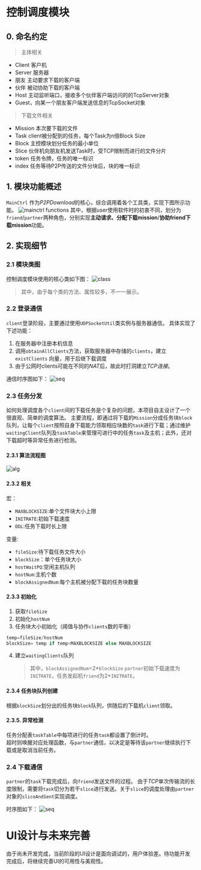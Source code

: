 # 控制调度模块
## 0. 命名约定
> 主体相关
 * Client 客户机
 * Server 服务器
 * 朋友 主动要求下载的客户端
 * 伙伴 被动协助下载的客户端
 * Host 主动监听端口，接收多个伙伴客户端访问的的TcpServer对象
 * Guest，向某一个朋友客户端发送信息的TcpSocket对象
 
 > 下载文件相关
 * Mission 本次要下载的文件
 * Task client被分配到的任务，每个Task为n倍Block Size
 * Block 主控模块划分任务的最小单位
 * Slice 伙伴机向朋友机发送Task时，受TCP限制而进行的文件分片
 * token 任务令牌，任务的唯一标识
 * index 任务等待P2P传送的文件分块后，块的唯一标识

## 1. 模块功能概述
`MainCtrl` 作为*P2PDownload*的核心，综合调用着各个工具类，实现下图所示功能。
![mainctrl functions](./主控模块功能.png)
其中，根据user使用软件时的初衷不同，划分为`friend`/`partner`两种角色，分别实现**主动请求、分配下载mission**/**协助friend下载mission**功能。

    
## 2. 实现细节

### 2.1 模块类图

控制调度模块使用的核心类如下图：
![class](./ctrl_class_diagram.png)
  
> 其中，由于每个类的方法、属性较多，不一一展示。

### 2.2 登录通信
`client`登录阶段，主要通过使用`UDPSocketUtil`类实例与服务器通信。
具体实现了下述功能：
1. 在服务器中注册本机信息
2. 调用`obtainAllClients`方法，获取服务器中存储的`clients`，建立`existClients` 向量，用于后继下载调度
3. 由于公网时clients可能在不同的*NAT*后，故此时打洞建立*TCP连接*。

通信时序图如下：
![seq](./login_seq_diagram.png)

### 2.3 任务分发
如何处理调度各个`client`间的下载任务是个复杂的问题，本项目自主设计了一个很直观、简单的调度算法。
主要流程，即通过将下载的`Mission`分成任务块`block`队列，让每个`client`按照自身下载能力领取相应块数的`task`进行下载；通过维护`waitingClient`队列及`taskTable`来管理可进行中的任务`task`及主机；此外，还对下载超时等异常任务进行检测。

#### 2.3.1 算法流程图
![alg](./p2pDownload任务分发算法.png)

#### 2.3.2 相关
宏：
- `MAXBLOCKSIZE`:单个文件块大小上限
- `INITRATE`:初始下载速度
- `DDL`:任务下载时长上限

变量:
-  `fileSize`:待下载任务文件大小
- `blockSize`：单个任务块大小
- `hostWaitPQ`:空闲主机队列 
- `hostNum`:主机个数
- `blockAssignedNum`:每个主机被分配下载的任务块数量

#### 2.3.3 初始化

1. 获取`fileSize`
2. 初始化`hostNum`
3. 任务块大小初始化（阈值与协作`clients`数的平衡）
``` python
temp=fileSize/hostNum
blockSize= temp if temp<MAXBLOCKSIZE else MAXBLOCKSIZE
``` 
4. 建立`waitingClients`队列
    > 其中，`blockAssignedNum`=2*`blockSize`
    `partner`初始下载速度为`INITRATE`，任务发起机`friend`为2*`INITRATE`，

#### 2.3.4 任务块队列创建
根据`blockSize`划分出的任务块`block`队列，供随后的下载机`client`领取。

#### 2.3.5. 异常检测
任务分配表`taskTable`中每项进行的任务`task`都设置了倒计时。  
超时则唤醒对应处理函数，与`partner`通信，以决定是等待该`partner`继续执行下载或是取消当前任务。

### 2.4 下载通信
`partner`的`task`下载完成后，向`friend`发送文件的过程。
由于*TCP*单次传输流的长度限制，需要将`task`切分为若干`slice`进行发送。关于`slice`的调度处理由`partner`对象的`sliceAndSent`实现调度。

时序图如下：
![seq](./schedule_seq_diagram.png)

# UI设计与未来完善
由于尚未开发完成，当前阶段的UI设计是面向调试的，用户体验差。待功能开发完成后，将继续完善UI的可用性与美观性。
